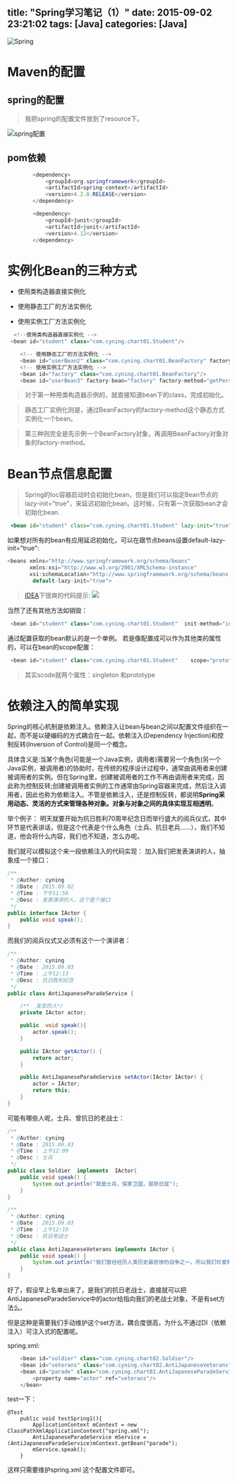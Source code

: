 title: "Spring学习笔记（1）"
date: 2015-09-02 23:21:02
tags: [Java]
categories: [Java]
---

![Spring](http://7xj9f0.com1.z0.glb.clouddn.com/1362969045_index.jpg)

# Maven的配置

## spring的配置

>我把spring的配置文件放到了resource下。

![spring配置](http://7xj9f0.com1.z0.glb.clouddn.com/QQ20150902-1@2x.png-blog)



## pom依赖

```Java
        <dependency>
            <groupId>org.springframework</groupId>
            <artifactId>spring-context</artifactId>
            <version>4.2.0.RELEASE</version>
        </dependency>

        <dependency>
            <groupId>junit</groupId>
            <artifactId>junit</artifactId>
            <version>4.12</version>
        </dependency>
 ```
 
 
# 实例化Bean的三种方式

* 使用类构造器直接实例化

  
* 使用静态工厂的方法实例化
  
* 使用实例工厂方法实例化

```Java
  <!--使用类构造器直接实例化 -->
 <bean id="student" class="com.cyning.chart01.Student"/>

    <!-- 使用静态工厂的方法实例化 -->
    <bean id="userBean2" class="com.cyning.chart01.BeanFactory" factory-method="personService"/>
    <!-- 使用实例工厂方法实例化 -->
    <bean id="factory" class="com.cyning.chart01.BeanFactory"/>
    <bean id="userBean3" factory-bean="factory" factory-method="getPerson"/>
 ```
 
 
>对于第一种用类构造器示例的，就直接知道bean下的class，完成初始化。

>静态工厂实例化则是，通过BeanFactory的factory-method这个静态方式实例化一个bean。

>第三种则完全是先示例一个BeanFactory对象，再调用BeanFactory对象对象的factory-method。


# Bean节点信息配置

>Spring的Ioc容器启动时会初始化bean，但是我们可以指定Bean节点的lazy-init="true"，来延迟初始化bean。这时候，只有第一次获取bean才会初始化bean.

```Xml
 <bean id="student" class="com.cyning.chart01.Student" lazy-init="true"/>
```
如果想对所有的bean有应用延迟初始化，可以在跟节点beans设置default-lazy-init="true":

```Java
<beans xmlns="http://www.springframework.org/schema/beans"
       xmlns:xsi="http://www.w3.org/2001/XMLSchema-instance"
       xsi:schemaLocation="http://www.springframework.org/schema/beans http://www.springframework.org/schema/beans/spring-beans.xsd"
        default-lazy-init="true">
```
>[IDEA](http://www.jetbrains.com/idea/)下很爽的代码提示:
>![](http://7xj9f0.com1.z0.glb.clouddn.com/QQ20150902-2@2x.png-blog)

当然了还有其他方法如销毁：
```Java
 <bean id="student" class="com.cyning.chart01.Student"  init-method="init" destroy-method="show"/>
 ```
 
 通过配置获取的bean默认的是一个单例。
 若是像配置成可以作为其他类的属性的，可以在bean的scope配置：
 ```Java 
  <bean id="student" class="com.cyning.chart01.Student"    scope="prototype"/>
```

>其实scode就两个属性：singleton 和prototype


# 依赖注入的简单实现

Spring的核心机制是依赖注入。依赖注入让bean与bean之间以配置文件组织在一起，而不是以硬编码的方式耦合在一起。依赖注入(Dependency Injection)和控制反转(Inversion of Control)是同一个概念。

具体含义是:当某个角色(可能是一个Java实例，调用者)需要另一个角色(另一个Java实例，被调用者)的协助时，在传统的程序设计过程中，通常由调用者来创建被调用者的实例。但在Spring里，创建被调用者的工作不再由调用者来完成，因此称为控制反转;创建被调用者实例的工作通常由Spring容器来完成，然后注入调用者，因此也称为依赖注入。不管是依赖注入，还是控制反转，都说明**Spring采用动态、灵活的方式来管理各种对象。对象与对象之间的具体实现互相透明**。

举个例子：
明天就要开始为抗日胜利70周年纪念日而举行盛大的阅兵仪式，其中环节是代表讲话，但是这个代表是个什么角色（士兵、抗日老兵……），我们不知道，他会将什么内容，我们也不知道，怎么办呢。

我们就可以模拟这个来一段依赖注入的代码实现：
加入我们把发表演讲的人，抽象成一个接口：
```Java
/**
 * @Author: cyning
 * @Date : 2015.09.02
 * @Time : 下午11:56
 * @Desc : 发表演讲的人，这个是个接口
 */
public interface IActor {
    public void speak();
}
```

而我们的阅兵仪式又必须有这个一个演讲者：
```Java
/**
 * @Author: cyning
 * @Date : 2015.09.03
 * @Time : 上午12:13
 * @Desc : 抗日胜利纪念
 */
public class AntiJapaneseParadeService {

    /**  发言的人*/
    private IActor actor;

    public  void speak(){
        actor.speak();
    }

    public IActor getActor() {
        return actor;
    }

    public AntiJapaneseParadeService setActor(IActor IActor) {
        actor = IActor;
        return this;
    }
}
```


可能有哪些人呢，士兵、曾抗日的老战士：

```Java
/**
 * @Author: cyning
 * @Date : 2015.09.03
 * @Time : 上午12:09
 * @Desc : 士兵
 */
public class Soldier  implements  IActor{
    public void speak() {
        System.out.println("我是士兵，保家卫国，驱除日寇");
    }
}
```


```Java
/**
 * @Author: cyning
 * @Date : 2015.09.03
 * @Time : 上午12:10
 * @Desc : 抗日老战士
 */
public class AntiJapaneseVeterans implements IActor {
    public void speak() {
        System.out.println("我们曾经经历人类历史最悲惨的战争之一，所以我们珍爱和平");
    }
}

```

好了，假设早上名单出来了，是我们的抗日老战士，直接就可以把AntiJapaneseParadeService中的actor给指向我们的老战士对象，不是有set方法么。

但是这种是需要我们手动维护这个set方法，耦合度很高，为什么不通过DI（依赖注入）可注入式的配置呢。

spring.xml:

```Java
    <bean id="soldier" class="com.cyning.chart02.Soldier"/>
    <bean id="veterans" class="com.cyning.chart02.AntiJapaneseVeterans"/>
    <bean id="parade" class="com.cyning.chart02.AntiJapaneseParadeService">
        <property name="actor" ref="veterans"/>
    </bean>
```


test一下：
```
@Test
    public void testSpring1(){
        ApplicationContext mContext = new ClassPathXmlApplicationContext("spring.xml");
        AntiJapaneseParadeService mService = (AntiJapaneseParadeService)mContext.getBean("parade");
        mService.speak();
    }
```
这样只需要维护spring.xml 这个配置文件即可。



